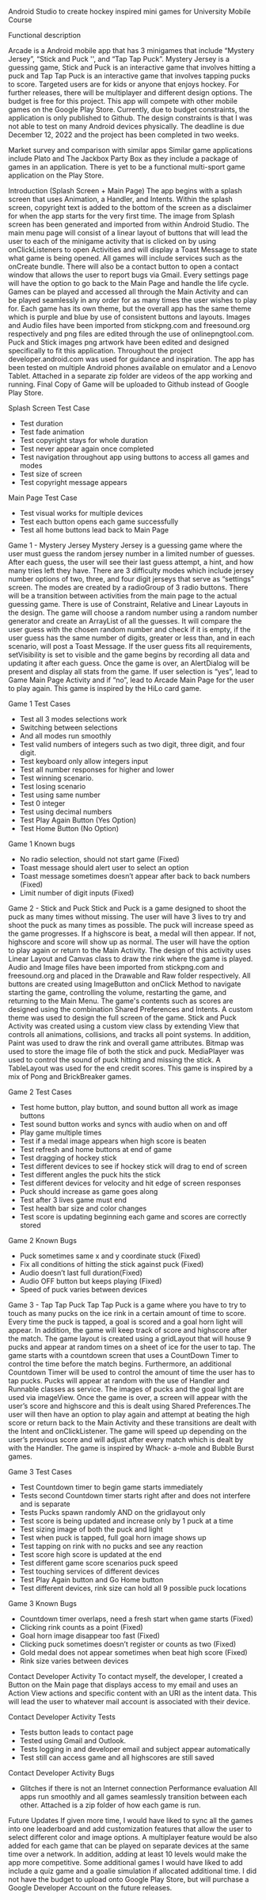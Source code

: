 Android Studio to create hockey inspired mini games for University Mobile Course

Functional description

Arcade is a Android mobile app that has 3 minigames that include “Mystery Jersey”,
“Stick and Puck '', and “Tap Tap Puck”. Mystery Jersey is a guessing game, Stick and
Puck is an interactive game that involves hitting a puck and Tap Tap Puck is an
interactive game that involves tapping pucks to score. Targeted users are for kids or
anyone that enjoys hockey. For further releases, there will be multiplayer and different
design options. The budget is free for this project. This app will compete with other
mobile games on the Google Play Store. Currently, due to budget constraints, the
application is only published to Github. The design constraints is that I was not able to
test on many Android devices physically. The deadline is due December 12, 2022 and
the project has been completed in two weeks.

Market survey and comparison with similar apps
Similar game applications include Plato and The Jackbox Party Box as they include a
package of games in an application. There is yet to be a functional multi-sport game
application on the Play Store.

Introduction (Splash Screen + Main Page)
The app begins with a splash screen that uses Animation, a Handler, and Intents.
Within the splash screen, copyright text is added to the bottom of the screen as a
disclaimer for when the app starts for the very first time. The image from Splash screen
has been generated and imported from within Android Studio. The main menu page will
consist of a linear layout of buttons that will lead the user to each of the minigame
activity that is clicked on by using onClickListeners to open Activities and will display
a Toast Message to state what game is being opened. All games will include services
such as the onCreate bundle. There will also be a contact button to open a contact
window that allows the user to report bugs via Gmail. Every settings page will have the
option to go back to the Main Page and handle the life cycle. Games can be played
and accessed all through the Main Activity and can be played seamlessly in any order
for as many times the user wishes to play for. Each game has its own theme, but the
overall app has the same theme which is purple and blue by use of consistent buttons
and layouts. Images and Audio files have been imported from stickpng.com and
freesound.org respectively and png files are edited through the use of
onlinepngtool.com. Puck and Stick images png artwork have been edited and
designed specifically to fit this application. Throughout the project
developer.android.com was used for guidance and inspiration. The app has been tested
on multiple Android phones available on emulator and a Lenovo Tablet. Attached in a
separate zip folder are videos of the app working and running. Final Copy of Game will
be uploaded to Github instead of Google Play Store.

Splash Screen Test Case
- Test duration
- Test fade animation
- Test copyright stays for whole duration
- Test never appear again once completed
- Test navigation throughout app using buttons to access all games and modes
- Test size of screen
- Test copyright message appears

Main Page Test Case
- Test visual works for multiple devices
- Test each button opens each game successfully
- Test all home buttons lead back to Main Page

Game 1 - Mystery Jersey
Mystery Jersey is a guessing game where the user must guess the random jersey
number in a limited number of guesses. After each guess, the user will see their last
guess attempt, a hint, and how many tries left they have. There are 3 difficulty modes
which include jersey number options of two, three, and four digit jerseys that serve as
“settings” screen. The modes are created by a radioGroup of 3 radio buttons.
There will be a transition between activities from the main page to the actual guessing
game. There is use of Constraint, Relative and Linear Layouts in the design. The
game will choose a random number using a random number generator and create an
ArrayList of all the guesses. It will compare the user guess with the chosen random
number and check if it is empty, if the user guess has the same number of digits,
greater or less than, and in each scenario, will post a Toast Message. If the user guess
fits all requirements, setVisibility is set to visible and the game begins by recording all
data and updating it after each guess. Once the game is over, an AlertDialog will be
present and display all stats from the game. If user selection is “yes”, lead to Game
Main Page Activity and if “no”, lead to Arcade Main Page for the user to play again. This
game is inspired by the HiLo card game.

Game 1 Test Cases
- Test all 3 modes selections work
- Switching between selections
- And all modes run smoothly
- Test valid numbers of integers such as two digit, three digit, and four digit.
- Test keyboard only allow integers input
- Test all number responses for higher and lower
- Test winning scenario.
- Test losing scenario
- Test using same number
- Test 0 integer
- Test using decimal numbers
- Test Play Again Button (Yes Option)
- Test Home Button (No Option)

Game 1 Known bugs
- No radio selection, should not start game (Fixed)
- Toast message should alert user to select an option
- Toast message sometimes doesn’t appear after back to back numbers (Fixed)
- Limit number of digit inputs (Fixed)

Game 2 - Stick and Puck
Stick and Puck is a game designed to shoot the puck as many times without missing.
The user will have 3 lives to try and shoot the puck as many times as possible. The
puck will increase speed as the game progresses. If a highscore is beat, a medal will
then appear. If not, highscore and score will show up as normal. The user will have the
option to play again or return to the Main Activity. The design of this activity uses Linear
Layout and Canvas class to draw the rink where the game is played. Audio and Image
files have been imported from stickpng.com and freesound.org and placed in the
Drawable and Raw folder respectively. All buttons are created using ImageButton and
onClick Method to navigate starting the game, controlling the volume, restarting the
game, and returning to the Main Menu. The game's contents such as scores are
designed using the combination Shared Preferences and Intents. A custom theme
was used to design the full screen of the game. Stick and Puck Activity was created
using a custom view class by extending View that controls all animations, collisions,
and tracks all point systems. In addition, Paint was used to draw the rink and overall
game attributes. Bitmap was used to store the image file of both the stick and puck.
MediaPlayer was used to control the sound of puck hitting and missing the stick. A
TableLayout was used for the end credit scores. This game is inspired by a mix of
Pong and BrickBreaker games.

Game 2 Test Cases
- Test home button, play button, and sound button all work as image buttons
- Test sound button works and syncs with audio when on and off
- Play game multiple times
- Test if a medal image appears when high score is beaten
- Test refresh and home buttons at end of game
- Test dragging of hockey stick
- Test different devices to see if hockey stick will drag to end of screen
- Test different angles the puck hits the stick
- Test different devices for velocity and hit edge of screen responses
- Puck should increase as game goes along
- Test after 3 lives game must end
- Test health bar size and color changes
- Test score is updating beginning each game and scores are correctly stored

Game 2 Known Bugs
- Puck sometimes same x and y coordinate stuck (Fixed)
- Fix all conditions of hitting the stick against puck (Fixed)
- Audio doesn’t last full duration(Fixed)
- Audio OFF button but keeps playing (Fixed)
- Speed of puck varies between devices

Game 3 - Tap Tap Puck
Tap Tap Puck is a game where you have to try to touch as many pucks on the ice rink in
a certain amount of time to score. Every time the puck is tapped, a goal is scored and a
goal horn light will appear. In addition, the game will keep track of score and highscore
after the match. The game layout is created using a gridLayout that will house 9 pucks
and appear at random times on a sheet of ice for the user to tap. The game starts with a
countdown screen that uses a CountDown Timer to control the time before the match
begins. Furthermore, an additional Countdown Timer will be used to control the amount
of time the user has to tap pucks. Pucks will appear at random with the use of Handler
and Runnable classes as service. The images of pucks and the goal light are used via
imageView. Once the game is over, a screen will appear with the user’s score and
highscore and this is dealt using Shared Preferences.The user will then have an option
to play again and attempt at beating the high score or return back to the Main Activity
and these transitions are dealt with the Intent and onClickListener. The game will
speed up depending on the user’s previous score and will adjust after every match
which is dealt by with the Handler. The game is inspired by Whack- a-mole and Bubble
Burst games.

Game 3 Test Cases
- Test Countdown timer to begin game starts immediately
- Tests second Countdown timer starts right after and does not interfere and is
separate
- Tests Pucks spawn randomly AND on the gridlayout only
- Test score is being updated and increase only by 1 puck at a time
- Test sizing image of both the puck and light
- Test when puck is tapped, full goal horn image shows up
- Test tapping on rink with no pucks and see any reaction
- Test score high score is updated at the end
- Test different game score scenarios puck speed
- Test touching services of different devices
- Test Play Again button and Go Home button
- Test different devices, rink size can hold all 9 possible puck locations

Game 3 Known Bugs
- Countdown timer overlaps, need a fresh start when game starts (Fixed)
- Clicking rink counts as a point (Fixed)
- Goal horn image disappear too fast (Fixed)
- Clicking puck sometimes doesn’t register or counts as two (Fixed)
- Gold medal does not appear sometimes when beat high score (Fixed)
- Rink size varies between devices

Contact Developer Activity
To contact myself, the developer, I created a Button on the Main page that displays
access to my email and uses an Action View actions and specific content with an URI
as the intent data. This will lead the user to whatever mail account is associated with
their device.

Contact Developer Activity Tests
- Tests button leads to contact page
- Tested using Gmail and Outlook.
- Tests logging in and developer email and subject appear automatically
- Test still can access game and all highscores are still saved

Contact Developer Activity Bugs
- Glitches if there is not an Internet connection
Performance evaluation
All apps run smoothly and all games seamlessly transition between each other.
Attached is a zip folder of how each game is run.

Future Updates
If given more time, I would have liked to sync all the games into one leaderboard and
add customization features that allow the user to select different color and image
options. A multiplayer feature would be also added for each game that can be played on
separate devices at the same time over a network. In addition, adding at least 10 levels
would make the app more competitive. Some additional games I would have liked to
add include a quiz game and a goalie simulation if allocated additional time. I did not
have the budget to upload onto Google Play Store, but will purchase a Google
Developer Account on the future releases.
